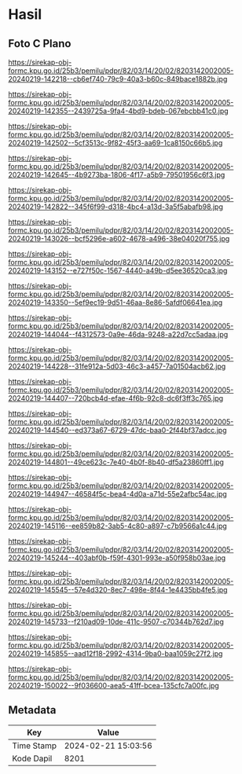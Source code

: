 # Hasil

## Foto C Plano

https://sirekap-obj-formc.kpu.go.id/25b3/pemilu/pdpr/82/03/14/20/02/8203142002005-20240219-142218--cb6ef740-79c9-40a3-b60c-849bace1882b.jpg

https://sirekap-obj-formc.kpu.go.id/25b3/pemilu/pdpr/82/03/14/20/02/8203142002005-20240219-142355--2439725a-9fa4-4bd9-bdeb-067ebcbb41c0.jpg

https://sirekap-obj-formc.kpu.go.id/25b3/pemilu/pdpr/82/03/14/20/02/8203142002005-20240219-142502--5cf3513c-9f82-45f3-aa69-1ca8150c66b5.jpg

https://sirekap-obj-formc.kpu.go.id/25b3/pemilu/pdpr/82/03/14/20/02/8203142002005-20240219-142645--4b9273ba-1806-4f17-a5b9-79501956c6f3.jpg

https://sirekap-obj-formc.kpu.go.id/25b3/pemilu/pdpr/82/03/14/20/02/8203142002005-20240219-142822--345f6f99-d318-4bc4-a13d-3a5f5abafb98.jpg

https://sirekap-obj-formc.kpu.go.id/25b3/pemilu/pdpr/82/03/14/20/02/8203142002005-20240219-143026--bcf5296e-a602-4678-a496-38e04020f755.jpg

https://sirekap-obj-formc.kpu.go.id/25b3/pemilu/pdpr/82/03/14/20/02/8203142002005-20240219-143152--e727f50c-1567-4440-a49b-d5ee36520ca3.jpg

https://sirekap-obj-formc.kpu.go.id/25b3/pemilu/pdpr/82/03/14/20/02/8203142002005-20240219-143350--5ef9ec19-9d51-46aa-8e86-5afdf06641ea.jpg

https://sirekap-obj-formc.kpu.go.id/25b3/pemilu/pdpr/82/03/14/20/02/8203142002005-20240219-144044--f4312573-0a9e-46da-9248-a22d7cc5adaa.jpg

https://sirekap-obj-formc.kpu.go.id/25b3/pemilu/pdpr/82/03/14/20/02/8203142002005-20240219-144228--31fe912a-5d03-46c3-a457-7a01504acb62.jpg

https://sirekap-obj-formc.kpu.go.id/25b3/pemilu/pdpr/82/03/14/20/02/8203142002005-20240219-144407--720bcb4d-efae-4f6b-92c8-dc6f3ff3c765.jpg

https://sirekap-obj-formc.kpu.go.id/25b3/pemilu/pdpr/82/03/14/20/02/8203142002005-20240219-144540--ed373a67-6729-47dc-baa0-2f44bf37adcc.jpg

https://sirekap-obj-formc.kpu.go.id/25b3/pemilu/pdpr/82/03/14/20/02/8203142002005-20240219-144801--49ce623c-7e40-4b0f-8b40-df5a23860ff1.jpg

https://sirekap-obj-formc.kpu.go.id/25b3/pemilu/pdpr/82/03/14/20/02/8203142002005-20240219-144947--46584f5c-bea4-4d0a-a71d-55e2afbc54ac.jpg

https://sirekap-obj-formc.kpu.go.id/25b3/pemilu/pdpr/82/03/14/20/02/8203142002005-20240219-145116--ee859b82-3ab5-4c80-a897-c7b9566a1c44.jpg

https://sirekap-obj-formc.kpu.go.id/25b3/pemilu/pdpr/82/03/14/20/02/8203142002005-20240219-145244--403abf0b-f59f-4301-993e-a50f958b03ae.jpg

https://sirekap-obj-formc.kpu.go.id/25b3/pemilu/pdpr/82/03/14/20/02/8203142002005-20240219-145545--57e4d320-8ec7-498e-8f44-1e4435bb4fe5.jpg

https://sirekap-obj-formc.kpu.go.id/25b3/pemilu/pdpr/82/03/14/20/02/8203142002005-20240219-145733--f210ad09-10de-411c-9507-c70344b762d7.jpg

https://sirekap-obj-formc.kpu.go.id/25b3/pemilu/pdpr/82/03/14/20/02/8203142002005-20240219-145855--aad12f18-2992-4314-9ba0-baa1059c27f2.jpg

https://sirekap-obj-formc.kpu.go.id/25b3/pemilu/pdpr/82/03/14/20/02/8203142002005-20240219-150022--9f036600-aea5-41ff-bcea-135cfc7a00fc.jpg


## Metadata

| Key        | Value               |
| ---------- | ------------------- |
| Time Stamp | 2024-02-21 15:03:56 |
| Kode Dapil | 8201                |



